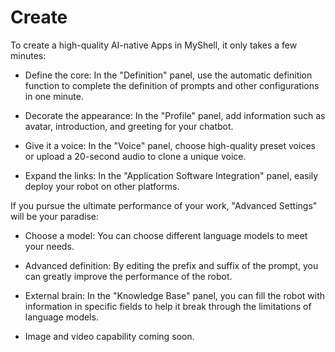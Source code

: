 # Create

To create a high-quality AI-native Apps in MyShell, it only takes a few minutes:

-   Define the core: In the "Definition" panel, use the automatic definition function to complete the definition of prompts and other configurations in one minute.
    
-   Decorate the appearance: In the "Profile" panel, add information such as avatar, introduction, and greeting for your chatbot.
    
-   Give it a voice: In the "Voice" panel, choose high-quality preset voices or upload a 20-second audio to clone a unique voice.
    
-   Expand the links: In the "Application Software Integration" panel, easily deploy your robot on other platforms.
    

If you pursue the ultimate performance of your work, "Advanced Settings" will be your paradise:

-   Choose a model: You can choose different language models to meet your needs.
    
-   Advanced definition: By editing the prefix and suffix of the prompt, you can greatly improve the performance of the robot.
    
-   External brain: In the "Knowledge Base" panel, you can fill the robot with information in specific fields to help it break through the limitations of language models.
    
-   Image and video capability coming soon.
    